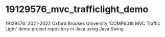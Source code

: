 # 19129576_mvc_trafficlight_demo
19129576: 2021-2022 Oxford Brookes University 'COMP6018 MVC Traffic Light' demo project repository in Java using Java Swing
